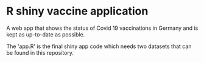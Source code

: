 # R shiny vaccine application

A web app that shows the status of Covid 19 vaccinations in Germany and is kept as up-to-date as possible.

The 'app.R' is the final shiny app code which needs two datasets that can be found in this repository.
